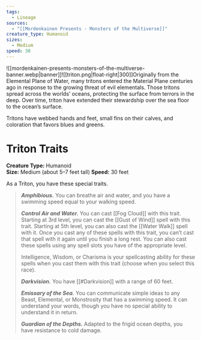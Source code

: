 ```yaml
---
tags:
  - Lineage
sources:
  - "[[Mordenkainen Presents - Monsters of the Multiverse]]"
creature_type: Humanoid
sizes:
  - Medium
speed: 30
---
```

![[mordenkainen-presents-monsters-of-the-multiverse-banner.webp|banner]]![[triton.png|float-right|300]]Originally from the Elemental Plane of Water, many tritons entered the Material Plane centuries ago in response to the growing threat of evil elementals. Those tritons spread across the worlds’ oceans, protecting the surface from terrors in the deep. Over time, triton have extended their stewardship over the sea floor to the ocean’s surface.

Tritons have webbed hands and feet, small fins on their calves, and coloration that favors blues and greens.
# Triton Traits
**Creature Type:** Humanoid  
**Size:** Medium (about 5–7 feet tall)
**Speed:** 30 feet

As a Triton, you have these special traits.
>**_Amphibious._** You can breathe air and water, and you have a swimming speed equal to your walking speed.
>
>**_Control Air and Water._** You can cast [[Fog Cloud]] with this trait. Starting at 3rd level, you can cast the [[Gust of Wind]] spell with this trait. Starting at 5th level, you can also cast the [[Water Walk]] spell with it. Once you cast any of these spells with this trait, you can’t cast that spell with it again until you finish a long rest. You can also cast these spells using any spell slots you have of the appropriate level.
>
>Intelligence, Wisdom, or Charisma is your spellcasting ability for these spells when you cast them with this trait (choose when you select this race).
>
>**_Darkvision._** You have [[#Darkvision]] with a range of 60 feet.
>
>**_Emissary of the Sea._** You can communicate simple ideas to any Beast, Elemental, or Monstrosity that has a swimming speed. It can understand your words, though you have no special ability to understand it in return.
>
>**_Guardian of the Depths._** Adapted to the frigid ocean depths, you have resistance to cold damage.